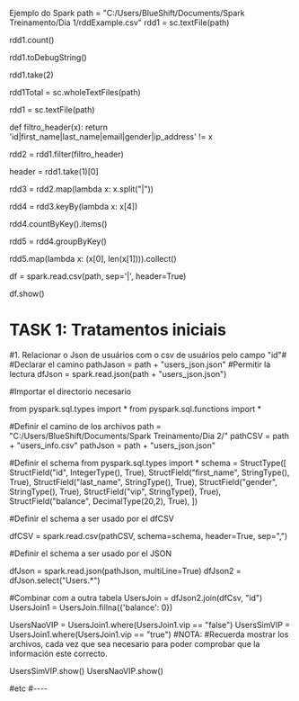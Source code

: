 Ejemplo do Spark
path = "C:/Users/BlueShift/Documents/Spark Treinamento/Dia 1/rddExample.csv"
rdd1 = sc.textFile(path)

rdd1.count()

rdd1.toDebugString()

rdd1.take(2)

rdd1Total = sc.wholeTextFiles(path)

rdd1 = sc.textFile(path)


def filtro_header(x):
    return 'id|first_name|last_name|email|gender|ip_address' != x


rdd2 = rdd1.filter(filtro_header)

header = rdd1.take(1)[0]

rdd3 = rdd2.map(lambda x: x.split("|"))

rdd4 = rdd3.keyBy(lambda x: x[4])

rdd4.countByKey().items()


rdd5 = rdd4.groupByKey()

rdd5.map(lambda x: (x[0], len(x[1]))).collect()

df = spark.read.csv(path, sep='|', header=True)

df.show()

# TASK 1: Tratamentos iniciais
#1. Relacionar o Json de usuários com o csv de usuários pelo campo "id"#
#Declarar el camino
pathJason = path + "users_json.json"
#Permitir la lectura
dfJson = spark.read.json(path + "users_json.json")



#Importar el directorio necesario  

from pyspark.sql.types import *
from pyspark.sql.functions import *


#Definir el camino de los archivos
path = "C:/Users/BlueShift/Documents/Spark Treinamento/Dia 2/"
pathCSV = path + "users_info.csv"
pathJson = path + "users_json.json"


#Definir el schema 
from pyspark.sql.types import * 
schema = StructType([
    StructField("id", IntegerType(), True),
    StructField("first_name", StringType(), True),
    StructField("last_name", StringType(), True),
    StructField("gender", StringType(), True),
    StructField("vip", StringType(), True),
    StructField("balance", DecimalType(20,2), True),
    ])

#Definir el schema a ser usado por el dfCSV

dfCSV = spark.read.csv(pathCSV, schema=schema, header=True, sep=",")

#Definir el schema a ser usado por el JSON

dfJson = spark.read.json(pathJson, multiLine=True)
dfJson2 = dfJson.select("Users.*")

#Combinar com a outra tabela 
UsersJoin = dfJson2.join(dfCsv, "id")
UsersJoin1 = UsersJoin.fillna({'balance': 0})

UsersNaoVIP = UsersJoin1.where(UsersJoin1.vip == "false")
UsersSimVIP = UsersJoin1.where(UsersJoin1.vip == "true")
#NOTA:
#Recuerda mostrar los archivos, cada vez que sea necesario para poder comprobar que la información este correcto. 

UsersSimVIP.show()
UsersNaoVIP.show()

#etc
#----
